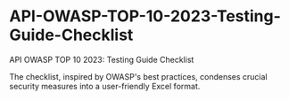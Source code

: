 # API-OWASP-TOP-10-2023-Testing-Guide-Checklist
API OWASP TOP 10 2023: Testing Guide Checklist

The checklist, inspired by OWASP's best practices, condenses crucial security measures into a user-friendly Excel format. 

